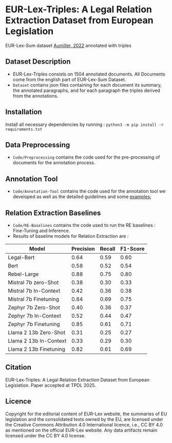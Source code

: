 # EUR-Lex-Triples: A Legal Relation Extraction Dataset from European Legislation
EUR-Lex-Sum dataset [Aumiller, 2022](https://aclanthology.org/2022.emnlp-main.519.pdf) annotated with triples

## Dataset Description
* EUR-Lex-Triples consists on 1504 annotated documents. All Documents come from the english part of EUR-Lex-Sum Dataset.
* ```Dataset``` contains json files containing for each document its summary, the annotated paragraphs, and for each paragraph the triples derived from the annotations.
  
## Installation
Install all necessary dependencies by running : 
``` python3 -m pip install -r requirements.txt ```

## Data Preprocessing
* ```Code/Preprocessing``` contains the code used for the pre-processing of documents for the annotation process.
  
## Annotation Tool
* ```Code/Annotation-Tool``` contains the code used for the annotation tool we developed as well as the detailed guidelines and some [examples](Code/Annotation-Tool/examples.pdf);
   
## Relation Extraction Baselines
* ```Code/RE-Baselines``` contains the code used to run the RE baselines : Fine-Tuning and Inference.
* Results of baseline models for Relation Extraction are : 

|  Model                  |  Precision      |  Recall         |  F1-Score       |
|-----------------        |-----------------|-----------------|-----------------| 
| Legal-Bert              |     0.64        |       0.59      |      0.60       |
| Bert                    |     0.58        |       0.52      |      0.54       |
| Rebel-Large             |     0.88        |       0.75      |      0.80       | 
| Mistral 7b zero-Shot    |    0.38         |       0.30      |     0.33        |
| Mistral 7b In-Context   |    0.42         |       0.36      |     0.38        |
| Mistral 7b Finetuning   |    0.84         |       0.69      |     0.75        |
| Zephyr 7b Zero-Shot     |     0.40        |      0.36       |      0.37       |
| Zephyr 7b In-Context    |     0.52        |        0.44     |        0.47     |
| Zephyr 7b Finetuning    |      0.85       |      0.61       |       0.71      |
| Llama 2 13b Zero-Shot   |       0.31      |       0.25      |      0.27       |
| Llama 2 13b In-Context  |        0.33     |       0.29      |     0.30        |
| Llama 2 13b Finetuning  |        0.82     |        0.61     |           0.69  |
## Citation
EUR-Lex-Triples: A Legal Relation Extraction Dataset from European Legislation. 
Paper accepted at TPDL 2025.
## Licence
Copyright for the editorial content of EUR-Lex website, the summaries of EU legislation and the consolidated texts owned by the EU, are licensed under the Creative Commons Attribution 4.0 International licence, i.e., CC BY 4.0 as mentioned on the official EUR-Lex website. Any data artifacts remain licensed under the CC BY 4.0 license.
